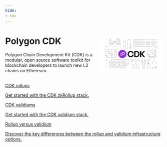 ```yaml
---
hide:
- toc
---
```


   <div class="section-wrapper product-section-head">
         <div class="hero-image"><img src="../img/cdk/cdk.svg" loading="lazy" class="hero-image" style="width: 40%; float: right;"></div>
      <div class="hero-left">
         <h1 class="hero-heading">Polygon CDK</h1>
         <p class="hero-subtext">Polygon Chain Development Kit (CDK) is a modular, open source software toolkit for blockchain developers to launch new L2 chains on Ethereum.</p>
      </div>
      </br>
   </div>
   <div class="grid-container">
      <div class="grid-item">
         <a href="./get-started/quickstart-rollup">
            <div class="product-list-item-header">
               <div class="feature-card-heading">CDK rollups</div>
            </div>
            <p class="feature-paragraph">Get started with the CDK zkRollup stack.</p>
         </a>
      </div>
      <div class="grid-item">
         <a href="./get-started/quickstart-validium">
            <div class="product-list-item-header">
               <div class="feature-card-heading">CDK validiums</div>
            </div>
            <p class="feature-paragraph">Get started with the CDK validium stack.</p>
         </a>
      </div>
      <div class="grid-item">
         <a href="./spec/validium-vs-rollup">
            <div class="product-list-item-header">
               <div class="feature-card-heading">Rollup versus validium</div>
            </div>
            <p class="feature-paragraph">Discover the key differences between the rollup and validium infrastructure options.</p>
         </a>
      </div>
   </div>
   </div>